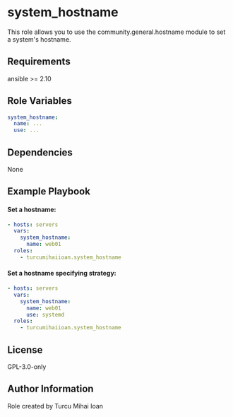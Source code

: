 system_hostname
=========

This role allows you to use the community.general.hostname module to set a system's hostname.

Requirements
------------

ansible >= 2.10

Role Variables
--------------

```yml
system_hostname:
  name: ...
  use: ...
```

Dependencies
------------

None

Example Playbook
----------------

#### Set a hostname:
```yml
- hosts: servers
  vars:
    system_hostname:
      name: web01
  roles:
    - turcumihaiioan.system_hostname
```

#### Set a hostname specifying strategy:
```yml
- hosts: servers
  vars:
    system_hostname:
      name: web01
      use: systemd
  roles:
    - turcumihaiioan.system_hostname
```

License
-------

GPL-3.0-only

Author Information
------------------

Role created by Turcu Mihai Ioan
